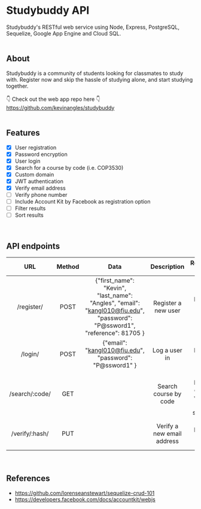 # Studybuddy API
Studybuddy's RESTful web service using Node, Express, PostgreSQL, Sequelize, Google App Engine and Cloud SQL.
<br/>
<br/>

## About
Studybuddy is a community of students looking for classmates to study with. Register now and skip the hassle of studying alone, and start studying together.
<br/>
<br/>
👇 Check out the web app repo here 👇
<br/>
https://github.com/kevinangles/studybuddy
<br/>
<br/>

## Features
- [x] User registration
- [x] Password encryption
- [x] User login
- [x] Search for a course by code (i.e. COP3530)
- [x] Custom domain
- [x] JWT authentication 
- [x] Verify email address
- [ ] Verify phone number
- [ ] Include Account Kit by Facebook as registration option
- [ ] Filter results
- [ ] Sort results

<br/>

## API endpoints
|       URL      | Method |                                                            Data                                                           |         Description        |                Response Codes               |
|:--------------:|:------:|:-------------------------------------------------------------------------------------------------------------------------:|:--------------------------:|:-------------------------------------------:|
|   /register/   |  POST  | {"first_name": "Kevin", "last_name": "Angles", "email": "kangl010@fiu.edu", "password": "P@ssword1", "reference": 81705 } |     Register a new user    |        200 - Returns new user's data        |
|     /login/    |  POST  |                                  {"email": "kangl010@fiu.edu", "password": "P@ssword1" }                                  |        Log a user in       |          200 - Returns user's data          |
| /search/:code/ |   GET  |                                                                                                                           |    Search course by code   | 200 - Returns classes with list of students |
| /verify/:hash/ |   PUT  |                                                                                                                           | Verify a new email address |          200 - Returns user object          |
<br/>

## References
* https://github.com/lorenseanstewart/sequelize-crud-101
* https://developers.facebook.com/docs/accountkit/webjs
